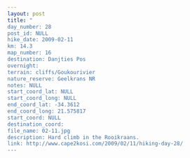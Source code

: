 ```yaml
---
layout: post
title: "
day_number: 28
post_id: NULL
hike_date: 2009-02-11
km: 14.3
map_number: 16
destination: Danjties Pos
overnight: 
terrain: cliffs/Goukourivier
nature_reserve: Geelkrans NR
notes: NULL
start_coord_lat: NULL
start_coord_long: NULL
end_coord_lat: -34.3612
end_coord_long: 21.575817
start_coord: NULL
destination_coord: 
file_name: 02-11.jpg
description: Hard climb in the Rooikraans.
link: http://www.cape2kosi.com/2009/02/11/hiking-day-28/
---
```

